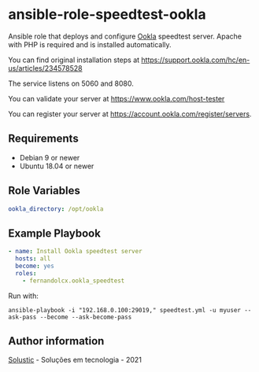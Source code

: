 ansible-role-speedtest-ookla
==========================

Ansible role that deploys and configure [Ookla](https://www.speedtest.net/) speedtest server. Apache with PHP is required and is installed automatically.

You can find original installation steps at https://support.ookla.com/hc/en-us/articles/234578528

The service listens on 5060 and 8080.

You can validate your server at https://www.ookla.com/host-tester

You can register your server at https://account.ookla.com/register/servers.

Requirements
------------

* Debian 9 or newer
* Ubuntu 18.04 or newer

Role Variables
--------------

```yaml
ookla_directory: /opt/ookla
```

Example Playbook
----------------

```yaml
- name: Install Ookla speedtest server
  hosts: all
  become: yes
  roles:
    - fernandolcx.ookla_speedtest
```

Run with:

```
ansible-playbook -i "192.168.0.100:29019," speedtest.yml -u myuser --ask-pass --become --ask-become-pass
```



Author information
------------------

[Solustic](http://www.solustic.com.br/) - Soluções em tecnologia - 2021